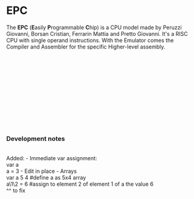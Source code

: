 # EPC
The **EPC** (**E**asily **P**rogrammable **C**hip) is a CPU model made by Peruzzi Giovanni, Borsan Cristian, Ferrarin Mattia and Pretto Giovanni.
It's a RISC CPU with single operand instructions.
With the Emulator comes the Compiler and Assembler for the specific Higher-level assembly.

<br>
<br>
<br>
<br>
<br>
<br>
<br>
<br>
<br>
<br>
<br>

### Development notes
<br>
Added:
- Immediate var assignment:<br>
  var a
  <br>
  a = 3
- Edit in place
- Arrays
  <br>
  var a 5 4 #define a as 5x4 array
  <br>
  a\1\2 = 6 #assign to element 2 of element 1 of a the value 6
  <br>
  ^^ to fix
